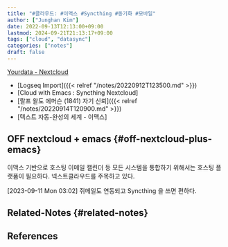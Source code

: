 ```yaml
---
title: "#클라우드: #이맥스 #Syncthing #동기화 #모바일"
author: ["Junghan Kim"]
date: 2022-09-13T12:13:00+09:00
lastmod: 2024-09-21T21:13:17+09:00
tags: ["cloud", "datasync"]
categories: ["notes"]
draft: false
---
```


[Yourdata - Nextcloud](https://nextcloud.com/yourdata/)

-   [Logseq Import]({{< relref "/notes/20220912T123500.md" >}})
-   [Cloud with Emacs : Syncthing Nextcloud]
-   [랄프 왈도 에머슨 (1841) 자기 신뢰]({{< relref "/notes/20220914T120900.md" >}})
-   [텍스트 자동-완성의 세계 - 이맥스]


## OFF nextcloud + emacs {#off-nextcloud-plus-emacs}

이맥스 기반으로 호스팅 이메일 캘린더 등 모든 시스템을 통합하기 위해서는 호스팅 플랫폼이 필요하다. 넥스트클라우드를 주목하고 있다.

<span class="timestamp-wrapper"><span class="timestamp">[2023-09-11 Mon 03:02] </span></span> 쥐메일도 연동되고 Syncthing 을 쓰면 편하다.


## Related-Notes {#related-notes}

## References

<style>.csl-entry{text-indent: -1.5em; margin-left: 1.5em;}</style><div class="csl-bib-body">
</div>
